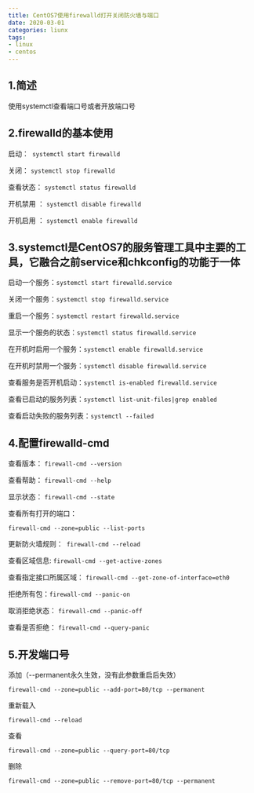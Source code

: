 ```yaml
---
title: CentOS7使用firewalld打开关闭防火墙与端口
date: 2020-03-01
categories: liunx
tags:
- linux
- centos
---
```


## 1.简述

使用systemctl查看端口号或者开放端口号

## 2.firewalld的基本使用

启动：` systemctl start firewalld`

关闭： `systemctl stop firewalld`

查看状态： `systemctl status firewalld `

开机禁用 ： `systemctl disable firewalld`

开机启用 ： `systemctl enable firewalld`

## 3.systemctl是CentOS7的服务管理工具中主要的工具，它融合之前service和chkconfig的功能于一体

启动一个服务：`systemctl start firewalld.service`

关闭一个服务：`systemctl stop firewalld.service`

重启一个服务：`systemctl restart firewalld.service`

显示一个服务的状态：`systemctl status firewalld.service`

在开机时启用一个服务：`systemctl enable firewalld.service`

在开机时禁用一个服务：`systemctl disable firewalld.service`

查看服务是否开机启动：`systemctl is-enabled firewalld.service`

查看已启动的服务列表：`systemctl list-unit-files|grep enabled`

查看启动失败的服务列表：`systemctl --failed`

## 4.配置firewalld-cmd

查看版本： `firewall-cmd --version`

查看帮助： `firewall-cmd --help`

显示状态： `firewall-cmd --state`

查看所有打开的端口： 
```shell
firewall-cmd --zone=public --list-ports
````

更新防火墙规则：` firewall-cmd --reload`

查看区域信息:  `firewall-cmd --get-active-zones`

查看指定接口所属区域： `firewall-cmd --get-zone-of-interface=eth0`

拒绝所有包：`firewall-cmd --panic-on`

取消拒绝状态： `firewall-cmd --panic-off`

查看是否拒绝： `firewall-cmd --query-panic`

## 5.开发端口号

添加（--permanent永久生效，没有此参数重启后失效）

```shell
firewall-cmd --zone=public --add-port=80/tcp --permanent 
```

重新载入

```shell
firewall-cmd --reload
```

查看

```shell
firewall-cmd --zone=public --query-port=80/tcp
```

删除

```shell
firewall-cmd --zone=public --remove-port=80/tcp --permanent
```